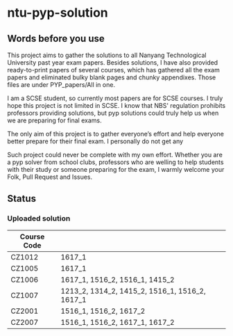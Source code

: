 # ntu-pyp-solution

## Words before you use

This project aims to gather the solutions to all Nanyang Technological University past year exam papers. Besides solutions, I have also provided ready-to-print papers of several courses, which has gathered all the exam papers and eliminated bulky blank pages and chunky appendixes. Those files are under PYP_papers/All in one.

I am a SCSE student, so currently most papers are for SCSE courses. I truly hope this project is not limited in SCSE. I know that NBS' regulation prohibits professors providing solutions, but pyp solutions could truly help us when we are preparing for final exams.

The only aim of this project is to gather everyone’s effort and help everyone better prepare for their final exam. I personally do not get any

Such project could never be complete with my own effort. Whether you are a pyp solver from school clubs, professors who are welling to help students with their study or someone preparing for the exam, I warmly welcome your Folk, Pull Request and Issues.



## Status

### Uploaded solution

| Course Code        |            |  
| ------------- |:--------------| 
| CZ1012      | 1617_1 |
| CZ1005     | 1617_1      |
| CZ1006 | 1617_1, 1516_2, 1516_1, 1415_2    |
| CZ1007 | 1213_2, 1314_2, 1415_2, 1516_1, 1516_2, 1617_1  |
| CZ2001 | 1516_1, 1516_2, 1617_2  |
| CZ2007 | 1516_1, 1516_2, 1617_1, 1617_2 |
